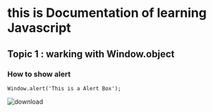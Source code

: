 # this is Documentation of learning Javascript
## Topic 1 : warking with Window.object
### How to show alert 

```
Window.alert('This is a Alert Box');
```
![download](https://user-images.githubusercontent.com/95132504/143727891-8d302cb1-fc78-4981-b4f7-e491035c099b.png)

